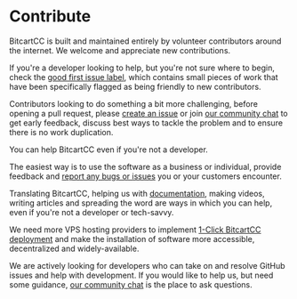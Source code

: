 # Contribute

BitcartCC is built and maintained entirely by volunteer contributors around the internet. We welcome and appreciate new contributions.

If you're a developer looking to help, but you're not sure where to begin, check the [good first issue label](https://github.com/MrNaif2018/bitcart/issues?q=is%3Aissue+is%3Aopen+label%3A%22good+first+issue%22), which contains small pieces of work that have been specifically flagged as being friendly to new contributors.

Contributors looking to do something a bit more challenging, before opening a pull request, please [create an issue](https://github.com/MrNaif2018/bitcart/issues/new/choose) or join [our community chat](https://t.me/bitcartcc) to get early feedback, discuss best ways to tackle the problem and to ensure there is no work duplication.

You can help BitcartCC even if you're not a developer.

The easiest way is to use the software as a business or individual, provide feedback and [report any bugs or issues](https://github.com/MrNaif2018/bitcart/issues) you or your customers encounter.

Translating BitcartCC, helping us with [documentation](https://github.com/MrNaif2018/bitcart-docs/issues), making videos, writing articles and spreading the word are ways in which you can help, even if you're not a developer or tech-savvy.

We need more VPS hosting providers to implement [1-Click BitcartCC deployment](../deployment/lunanodeweb.md) and make the installation of software more accessible, decentralized and widely-available.

We are actively looking for developers who can take on and resolve GitHub issues and help with development. If you would like to help us, but need some guidance, [our community chat](https://t.me/bitcartcc) is the place to ask questions.


